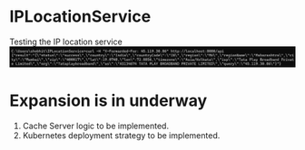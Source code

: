 # IPLocationService
Testing the IP location service
![alt text](image.png)
# Expansion is in underway
1. Cache Server logic to be implemented.
2. Kubernetes deployment strategy to be implemented.
